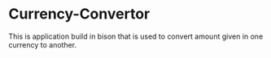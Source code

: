 # Currency-Convertor
This is application build in bison that is used to convert amount given in one currency to another.
